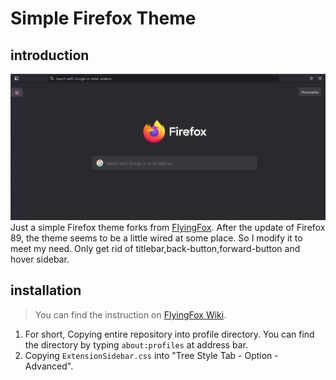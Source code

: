 # Simple Firefox Theme
## introduction
![image](githubimg/interface.png)
Just a simple Firefox theme forks from [FlyingFox](https://github.com/akshat46/FlyingFox).  After the update of Firefox 89, the theme seems to be a little wired at some place. So I modify it to meet my need. Only get rid of titlebar,back-button,forward-button and hover sidebar.
## installation
> You can find the instruction on [FlyingFox Wiki](https://github.com/akshat46/FlyingFox/wiki).

1. For short, Copying entire repository into profile directory. You can find the directory by typing `about:profiles` at address bar.
2. Copying `ExtensionSidebar.css` into "Tree Style Tab - Option - Advanced".